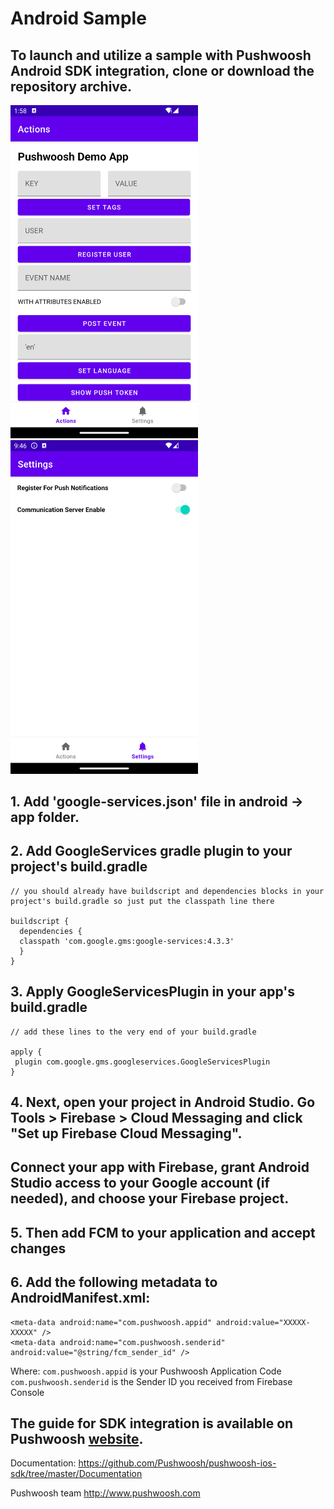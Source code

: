# Android Sample

## To launch and utilize a sample with Pushwoosh Android SDK integration, clone or download the repository archive.

<img src="https://github.com/Pushwoosh/pushwoosh-android-sample/blob/main/Screenshots/Android_1.png" alt="Alt text" width="300"> <img src="https://github.com/Pushwoosh/pushwoosh-android-sample/blob/main/Screenshots/Android_2.png" alt="Alt text" width="300">

## 1. Add 'google-services.json' file in android -> app folder.

## 2. Add GoogleServices gradle plugin to your project's build.gradle

```
// you should already have buildscript and dependencies blocks in your project's build.gradle so just put the classpath line there

buildscript {
  dependencies {
  classpath 'com.google.gms:google-services:4.3.3'
  }
}

```

## 3. Apply GoogleServicesPlugin in your app's build.gradle

```
// add these lines to the very end of your build.gradle

apply {
 plugin com.google.gms.googleservices.GoogleServicesPlugin
}

```

## 4. Next, open your project in Android Studio. Go Tools > Firebase > Cloud Messaging and click "Set up Firebase Cloud Messaging".
## Connect your app with Firebase, grant Android Studio access to your Google account (if needed), and choose your Firebase project.

## 5. Then add FCM to your application and accept changes

## 6. Add the following metadata to AndroidManifest.xml:

```
<meta-data android:name="com.pushwoosh.appid" android:value="XXXXX-XXXXX" />
<meta-data android:name="com.pushwoosh.senderid" android:value="@string/fcm_sender_id" /> 

```
Where:
```com.pushwoosh.appid``` is your Pushwoosh Application Code
```com.pushwoosh.senderid``` is the Sender ID you received from Firebase Console 


## The guide for SDK integration is available on Pushwoosh [website](https://docs.pushwoosh.com/platform-docs/pushwoosh-sdk/android-push-notifications/firebase-integration/integrate-pushwoosh-android-sdk).

Documentation:
https://github.com/Pushwoosh/pushwoosh-ios-sdk/tree/master/Documentation

Pushwoosh team
http://www.pushwoosh.com
